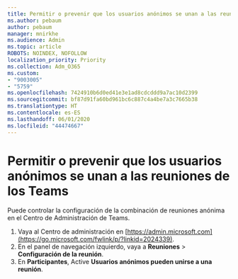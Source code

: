 ```yaml
---
title: Permitir o prevenir que los usuarios anónimos se unan a las reuniones de los Teams
ms.author: pebaum
author: pebaum
manager: mnirkhe
ms.audience: Admin
ms.topic: article
ROBOTS: NOINDEX, NOFOLLOW
localization_priority: Priority
ms.collection: Adm_O365
ms.custom:
- "9003005"
- "5759"
ms.openlocfilehash: 7424910b6d0ed41e3e1ad8cdcddd9a7ac10d2399
ms.sourcegitcommit: bf87d91fa60bd961bc6c887c4a4be7a3c7665b38
ms.translationtype: HT
ms.contentlocale: es-ES
ms.lasthandoff: 06/01/2020
ms.locfileid: "44474667"
---
```

# <a name="allow-or-prevent-anonymous-users-from-joining-teams-meetings"></a>Permitir o prevenir que los usuarios anónimos se unan a las reuniones de los Teams

Puede controlar la configuración de la combinación de reuniones anónima en el Centro de Administración de Teams.

1.  Vaya al Centro de administración en [https://admin.microsoft.com](https://go.microsoft.com/fwlink/p/?linkid=2024339).
2.  En el panel de navegación izquierdo, vaya a **Reuniones**  >  **Configuración de la reunión**.
3.  En **Participantes**, Active **Usuarios anónimos pueden unirse a una reunión**.